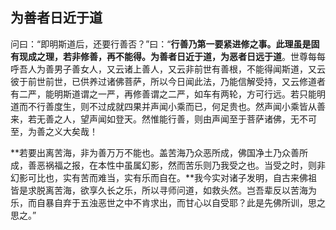 ##  为善者日近于道

问曰：“即明斯道后，还要行善否？”曰：“**行善乃第一要紧进修之事。此理虽是固有现成之理，若非修善，再不能得。为善者日近于道，为恶者日远于道**。世尊每每呼吾人为善男子善女人，又云诸上善人，又云非前世有善根，不能得闻斯道，又云彼于前世前世，已供养过诸佛菩萨，所以今日闻此法，乃能信解受持，又云修道者有二严，能明斯道谓之一严，再修善谓之二严，如车有两轮，方可行远。若只能明道而不行善度生，则不过成就四果并声闻小乘而已，何足贵也。然声闻小乘皆从善来，若无善之人，望声闻如登天。然惟能行善，则由声闻至于菩萨诸佛，无不可至，为善之义大矣哉！

**若要出离苦海，非为善万万不能也。盖苦海乃众恶所成，佛国净土乃众善所成，善恶祸福之报，在本性中虽属幻影，然而苦乐则乃我受之也。当受之时，则非幻影可比也，实有苦而难当，实有乐而自在。**我今实对诸子发明，自古来佛祖皆是求脱离苦海，欲享久长之乐，所以寻师问道，如救头然。岂吾辈反以苦海为乐，而自暴自弃于五浊恶世之中不肯求出，而甘心以自受耶？此是先佛所训，思之思之。”

